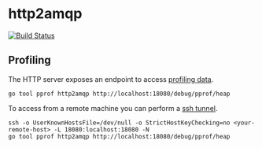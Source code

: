 # http2amqp

[![Build Status](https://travis-ci.org/aleasoluciones/http2amqp.svg)](https://travis-ci.org/aleasoluciones/http2amqp)

## Profiling

The HTTP server exposes an endpoint to access [profiling data](http://golang.org/pkg/net/http/pprof/).

```
go tool pprof http2amqp http://localhost:18080/debug/pprof/heap
```

To access from a remote machine you can perform a [ssh tunnel](http://en.wikipedia.org/wiki/Tunneling_protocol#Secure_Shell_tunneling).

```
ssh -o UserKnownHostsFile=/dev/null -o StrictHostKeyChecking=no <your-remote-host> -L 18080:localhost:18080 -N
go tool pprof http2amqp http://localhost:18080/debug/pprof/heap
```
